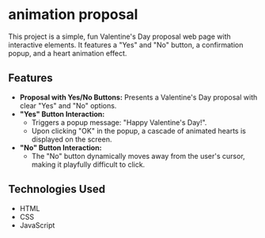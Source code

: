 # animation proposal
This project is a simple, fun Valentine's Day proposal web page with interactive elements. It features a "Yes" and "No" button, a confirmation popup, and a heart animation effect.

## Features
* **Proposal with Yes/No Buttons:** Presents a Valentine's Day proposal with clear "Yes" and "No" options.
* **"Yes" Button Interaction:**
    * Triggers a popup message: "Happy Valentine's Day!".
    * Upon clicking "OK" in the popup, a cascade of animated hearts is displayed on the screen.
* **"No" Button Interaction:**
    * The "No" button dynamically moves away from the user's cursor, making it playfully difficult to click.

## Technologies Used
* HTML
* CSS
* JavaScript
